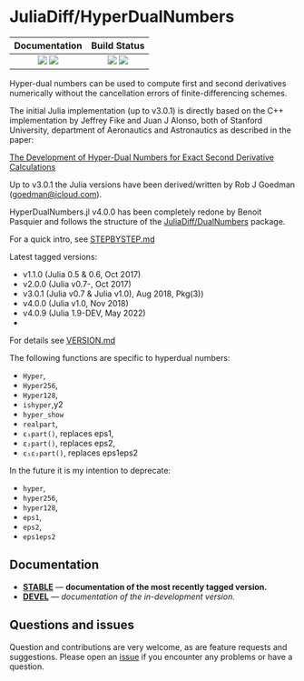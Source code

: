 # JuliaDiff/HyperDualNumbers


| **Documentation**                                                               | **Build Status**                                                                                |
|:-------------------------------------------------------------------------------:|:-----------------------------------------------------------------------------------------------:|
| [![][docs-stable-img]][docs-stable-url] [![][docs-dev-img]][docs-dev-url] | ![][CI-build] [![][codecov-img]][codecov-url] |


Hyper-dual numbers can be used to compute first and second derivatives numerically without the cancellation errors of finite-differencing schemes. 

The initial Julia implementation (up to v3.0.1) is directly based on the C++ implementation by Jeffrey Fike and Juan J Alonso, both of Stanford University, department of Aeronautics and Astronautics as described in the paper:

[The Development of Hyper-Dual Numbers for Exact Second Derivative Calculations](https://adl.stanford.edu/hyperdual/Fike_AIAA-2011-886.pdf)

Up to v3.0.1 the Julia versions have been derived/written by Rob J Goedman (goedman@icloud.com).

HyperDualNumbers.jl v4.0.0 has been completely redone by Benoit Pasquier and follows the structure of the [JuliaDiff/DualNumbers](https://github.com/JuliaDiff/DualNumbers.jl) package.

For a quick intro, see [STEPBYSTEP.md](https://github.com/JuliaDiff/HyperDualNumbers.jl/blob/master/STEPBYSTEP.md)

Latest tagged versions:

*  v1.1.0 (Julia 0.5 & 0.6, Oct 2017)
*  v2.0.0 (Julia v0.7-, Oct 2017)
*  v3.0.1 (Julia v0.7 & Julia v1.0), Aug 2018, Pkg(3))
*  v4.0.0 (Julia v1.0, Nov 2018)
*  v4.0.9 (Julia 1.9-DEV, May 2022)
*  

For details see [VERSION.md](https://github.com/JuliaDiff/HyperDualNumbers.jl/blob/master/VERSIONS.md)


The following functions are specific to hyperdual numbers:

* `Hyper`,
* `Hyper256`,
* `Hyper128`,
* `ishyper`,y2
* `hyper_show`
* `realpart`,
* `ε₁part()`, replaces eps1,
* `ε₂part()`, replaces eps2,
* `ε₁ε₂part()`, replaces eps1eps2

In the future it is my intention to deprecate:

* `hyper`,
* `hyper256`,
* `hyper128`,
* `eps1`,
* `eps2`,
* `eps1eps2`

## Documentation

- [**STABLE**][docs-stable-url] &mdash; **documentation of the most recently tagged version.**
- [**DEVEL**][docs-dev-url] &mdash; *documentation of the in-development version.*

## Questions and issues

Question and contributions are very welcome, as are feature requests and suggestions. Please open an [issue][issues-url] if you encounter any problems or have a question. 

[docs-dev-img]: https://img.shields.io/badge/docs-dev-blue.svg
[docs-dev-url]: https://juliadiff.org/HyperDualNumbers.jl/latest

[docs-stable-img]: https://img.shields.io/badge/docs-stable-blue.svg
[docs-stable-url]: https://juliadiff.org/HyperDualNumbers.jl/stable

[CI-build]: https://github.com/stanjulia/Stan.jl/workflows/CI/badge.svg?branch=master

[travis-img]: https://travis-ci.com/JuliaDiff/HyperDualNumbers.jl.svg?branch=master
[travis-url]: https://travis-ci.com/JuliaDiff/HyperDualNumbers.jl

[appveyor-img]: https://ci.appveyor.com/api/projects/status/gkwh4md2fq4c29hy?svg=true
[appveyor-url]: https://ci.appveyor.com/project/JuliaDiff/HyperDualNumbers-jl

[codecov-img]: https://codecov.io/gh/JuliaDiff/HyperDualNumbers.jl/branch/master/graph/badge.svg
[codecov-url]: https://codecov.io/gh/JuliaDiff/HyperDualNumbers.jl

[issues-url]: https://github.com/JuliaDiff/HyperDualNumbers.jl/issues


